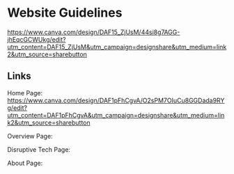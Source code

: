 # Website Guidelines

https://www.canva.com/design/DAF15_ZjUsM/44si8g7AGG-jhEqcGCWUkg/edit?utm_content=DAF15_ZjUsM&utm_campaign=designshare&utm_medium=link2&utm_source=sharebutton

## Links

Home Page: https://www.canva.com/design/DAF1pFhCgvA/O2sPM7OIuCu8GGDada9RYg/edit?utm_content=DAF1pFhCgvA&utm_campaign=designshare&utm_medium=link2&utm_source=sharebutton

Overview Page:

Disruptive Tech Page:

About Page:
